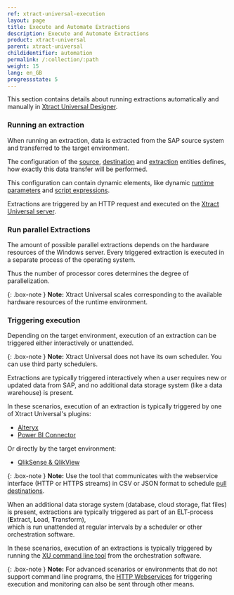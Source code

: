 ```yaml
---
ref: xtract-universal-execution
layout: page
title: Execute and Automate Extractions
description: Execute and Automate Extractions
product: xtract-universal
parent: xtract-universal
childidentifier: automation
permalink: /:collection/:path
weight: 15
lang: en_GB
progressstate: 5
---
```

This section contains details about running extractions automatically and manually in [Xtract Universal Designer](./getting-started/run-an-extraction).

### Running an extraction
When running an extraction, data is extracted from the SAP source system and transferred to the target environment.

The configuration of the [source](../introduction/sap-connection#creating-an-sap-connection), [destination](../xu-destinations/managing-destinations) and [extraction](../getting-started/define-a-table-extraction#creating-an-extraction) entities defines, how exactly this data transfer will be performed. 

This configuration can contain dynamic elements, like dynamic [runtime parameters](../automation/extraction-parameters) and [script expressions](../advanced-techniques/script-expressions#using-script-expressions-as-selection-parameters-for-extractions).

Extractions are triggered by an HTTP request and executed on the [Xtract Universal server](../server#run-extraction-on-the-server).

### Run parallel Extractions
The amount of possible parallel extractions depends on the hardware resources of the Windows server. Every triggered extraction is executed in a separate process of the operating system.

Thus the number of processor cores determines the degree of parallelization.

{: .box-note }
**Note:** Xtract Universal scales corresponding to the available hardware resources of the runtime environment.

### Triggering execution
Depending on the target environment, execution of an extraction can be triggered either interactively or unattended.

{: .box-note }
**Note:** Xtract Universal does not have its own scheduler. You can use third party schedulers. 

Extractions are typically triggered interactively when a user requires new or updated data from SAP, and no additional data storage system (like a data warehouse) is present.

In these scenarios, execution of an extraction is typically triggered by one of Xtract Universal's plugins:
- [Alteryx](../xtract-universal/xu-destinations/alteryx)
- [Power BI Connector](../xu-destinations/Power-BI-Connector)

Or directly by the target environment:
- [QlikSense & QlikView](../xu-destinations/qliksense-qlikview)

{: .box-note }
**Note:** Use the tool that communicates with the webservice interface (HTTP or HTTPS streams) in CSV or JSON format to schedule [pull destinations](./destinations#pull-and-push-destinations).

When an additional data storage system (database, cloud storage, flat files) is present, extractions are typically triggered as part of an ELT-process (**E**xtract, **L**oad, **T**ransform), <br> which is run unattended at regular intervals by a scheduler or other orchestration software.

In these scenarios, execution of an extractions is typically triggered by running the [XU command line tool](./call-via-commandline) from the orchestration software. 

{: .box-note }
**Note:** For advanced scenarios or environments that do not support command line programs, the [HTTP Webservices](./call-via-webservice) for triggering execution and monitoring can also be sent through other means.

